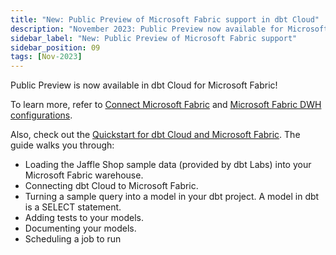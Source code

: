 ```yaml
---
title: "New: Public Preview of Microsoft Fabric support in dbt Cloud"
description: "November 2023: Public Preview now available for Microsoft Fabric in dbt Cloud"
sidebar_label: "New: Public Preview of Microsoft Fabric support"
sidebar_position: 09
tags: [Nov-2023]
---
```


Public Preview is now available in dbt Cloud for Microsoft Fabric! 

To learn more, refer to [Connect Microsoft Fabric](/docs/cloud/connect-data-platform/connect-microsoft-fabric) and [Microsoft Fabric DWH configurations](/reference/resource-configs/fabric-configs).

Also, check out the [Quickstart for dbt Cloud and Microsoft Fabric](/guides/microsoft-fabric?step=1). The guide walks you through: 

- Loading the Jaffle Shop sample data (provided by dbt Labs) into your Microsoft Fabric warehouse. 
- Connecting dbt Cloud to Microsoft Fabric.
- Turning a sample query into a model in your dbt project. A model in dbt is a SELECT statement.
- Adding tests to your models.
- Documenting your models.
- Scheduling a job to run